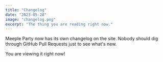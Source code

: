 ```yaml
---
title: "Changelog"
date: "2023-05-28"
image: "changelog.png"
excerpt: "The thing you are reading right now."
---
```


Meeple Party now has its own changelog on the site.
Nobody should dig through GitHub Pull Requests just to see what's new.

You are viewing it right now!